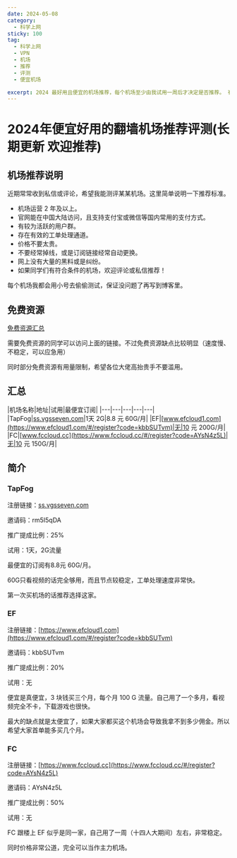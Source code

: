 ```yaml
---
date: 2024-05-08
category:
  - 科学上网
sticky: 100
tag:
  - 科学上网
  - VPN
  - 机场
  - 推荐
  - 评测
  - 便宜机场

excerpt: 2024 最好用且便宜的机场推荐，每个机场至少由我试用一周后才决定是否推荐。 有较为严格的审核标准，让大家伙儿们放心使用。
---
```


# 2024年便宜好用的翻墙机场推荐评测(长期更新 欢迎推荐)

## 机场推荐说明

近期常常收到私信或评论，希望我能测评某某机场。这里简单说明一下推荐标准。

- 机场运营 2 年及以上。
- 官网能在中国大陆访问，且支持支付宝或微信等国内常用的支付方式。
- 有较为活跃的用户群。
- 存在有效的工单处理通道。
- 价格不要太贵。
- 不要经常掉线，或是订阅链接经常自动更换。
- 网上没有大量的黑料或是纠纷。
- 如果同学们有符合条件的机场，欢迎评论或私信推荐！

每个机场我都会用小号去偷偷测试，保证没问题了再写到博客里。

## 免费资源

[免费资源汇总]()

需要免费资源的同学可以访问上面的链接。不过免费资源缺点比较明显（速度慢、不稳定，可以应急用）

同时部分免费资源有用量限制，希望各位大佬高抬贵手不要滥用。

## 汇总


|机场名称|地址|试用|最便宜订阅|
|---|---|---|---|---|
|TapFog|[ss.vgsseven.com](https://ss.vgsseven.com/#/register?code=rm5I5qDA)|1天 2G|8.8 元 60G/月|
|EF|[www.efcloud1.com](https://www.efcloud1.com/#/register?code=kbbSUTvm)|无|10 元 200G/月|
|FC|[www.fccloud.cc](https://www.fccloud.cc/#/register?code=AYsN4z5L)|无|10 元 150G/月|

## 简介

### TapFog

注册链接：[ss.vgsseven.com](https://ss.vgsseven.com/#/register?code=rm5I5qDA)

邀请码：rm5I5qDA

推广提成比例：25%

试用：1天，2G流量

最便宜的订阅有8.8元 60G/月。

60G只看视频的话完全够用，而且节点较稳定，工单处理速度非常快。

第一次买机场的话推荐选择这家。

### EF

注册链接：[https://www.efcloud1.com](https://www.efcloud1.com/#/register?code=kbbSUTvm)

邀请码：kbbSUTvm

推广提成比例：20%

试用：无

便宜是真便宜，3 块钱买三个月，每个月 100 G 流量。自己用了一个多月，看视频完全不卡，下载游戏也很快。

最大的缺点就是太便宜了，如果大家都买这个机场会导致我拿不到多少佣金。所以希望大家首单能多买几个月。

### FC

注册链接：[https://www.fccloud.cc](https://www.fccloud.cc/#/register?code=AYsN4z5L)

邀请码：AYsN4z5L

推广提成比例：50%

试用：无

FC 跟楼上 EF 似乎是同一家，自己用了一周（十四人大期间）左右，非常稳定。

同时价格非常公道，完全可以当作主力机场。